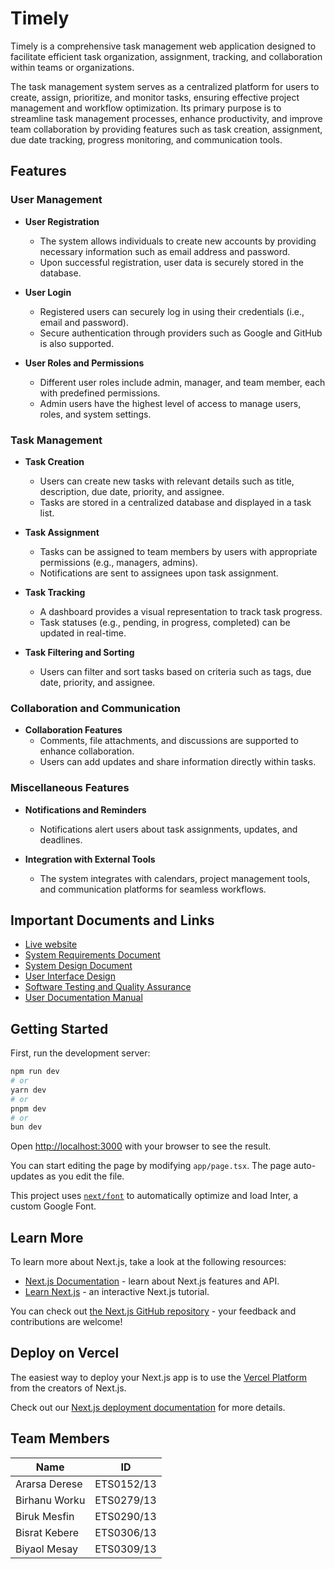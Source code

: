 # Timely
Timely is a comprehensive task management web application designed to facilitate efficient task organization, assignment, tracking, and collaboration within teams or organizations.

The task management system serves as a centralized platform for users to create, assign, prioritize, and monitor tasks, ensuring effective project management and workflow optimization. Its primary purpose is to streamline task management processes, enhance productivity, and improve team collaboration by providing features such as task creation, assignment, due date tracking, progress monitoring, and communication tools.

## Features

### User Management
- **User Registration**  
  - The system allows individuals to create new accounts by providing necessary information such as email address and password.  
  - Upon successful registration, user data is securely stored in the database.
  
- **User Login**  
  - Registered users can securely log in using their credentials (i.e., email and password).  
  - Secure authentication through providers such as Google and GitHub is also supported.

- **User Roles and Permissions**  
  - Different user roles include admin, manager, and team member, each with predefined permissions.  
  - Admin users have the highest level of access to manage users, roles, and system settings.

### Task Management
- **Task Creation**  
  - Users can create new tasks with relevant details such as title, description, due date, priority, and assignee.  
  - Tasks are stored in a centralized database and displayed in a task list.

- **Task Assignment**  
  - Tasks can be assigned to team members by users with appropriate permissions (e.g., managers, admins).  
  - Notifications are sent to assignees upon task assignment.

- **Task Tracking**  
  - A dashboard provides a visual representation to track task progress.  
  - Task statuses (e.g., pending, in progress, completed) can be updated in real-time.

- **Task Filtering and Sorting**  
  - Users can filter and sort tasks based on criteria such as tags, due date, priority, and assignee.

### Collaboration and Communication
- **Collaboration Features**  
  - Comments, file attachments, and discussions are supported to enhance collaboration.  
  - Users can add updates and share information directly within tasks.

### Miscellaneous Features
- **Notifications and Reminders**  
  - Notifications alert users about task assignments, updates, and deadlines.
  
- **Integration with External Tools**  
  - The system integrates with calendars, project management tools, and communication platforms for seamless workflows.

## Important Documents and Links
- [Live website](https://task.thearc.tech)
- [System Requirements Document](https://docs.google.com/document/d/1rTYxRgNTZVpW4h4aP3Nxr-lczjK0rjVaKvt7FAQbNYo/edit?usp=sharing)
- [System Design Document](https://docs.google.com/document/d/1clAEO7TsbToT7P--Wd2B1eGHCl_JWfyZvAi-Hugc9e8/edit?usp=sharing)
- [User Interface Design](https://www.figma.com/file/ODgHEzMrPy67yLTthphwNT/Timely---Task-Management-System?type=design&node-id=0%3A1&mode=design&t=P4GLk9fUtJynRcZ1-1)
- [Software Testing and Quality Assurance](https://docs.google.com/document/d/1qPcSxKjMxjceWqE9CutCcPI1hlWh1MG-9pBpwWzgxzk/edit?usp=sharing)
- [User Documentation Manual](https://docs.google.com/document/d/1wyD5pFXpIl0kVHvaZyFnDELNIHgUHLQpRKP66sEOwrg/edit?usp=sharing)

## Getting Started

First, run the development server:

```bash
npm run dev
# or
yarn dev
# or
pnpm dev
# or
bun dev
```

Open [http://localhost:3000](http://localhost:3000) with your browser to see the result.

You can start editing the page by modifying `app/page.tsx`. The page auto-updates as you edit the file.

This project uses [`next/font`](https://nextjs.org/docs/basic-features/font-optimization) to automatically optimize and load Inter, a custom Google Font.

## Learn More

To learn more about Next.js, take a look at the following resources:

- [Next.js Documentation](https://nextjs.org/docs) - learn about Next.js features and API.
- [Learn Next.js](https://nextjs.org/learn) - an interactive Next.js tutorial.

You can check out [the Next.js GitHub repository](https://github.com/vercel/next.js/) - your feedback and contributions are welcome!

## Deploy on Vercel

The easiest way to deploy your Next.js app is to use the [Vercel Platform](https://vercel.com/new?utm_medium=default-template&filter=next.js&utm_source=create-next-app&utm_campaign=create-next-app-readme) from the creators of Next.js.

Check out our [Next.js deployment documentation](https://nextjs.org/docs/deployment) for more details.

## Team Members
| Name              | ID         |
|-------------------|------------|
| Ararsa Derese     | ETS0152/13 |
| Birhanu Worku     | ETS0279/13 |
| Biruk Mesfin      | ETS0290/13 |
| Bisrat Kebere     | ETS0306/13 |
| Biyaol Mesay      | ETS0309/13 |
